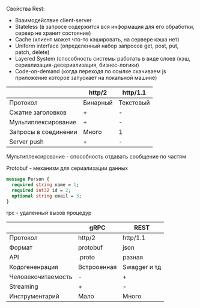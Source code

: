 Свойства Rest:
- Взаимодействие client-server
- Stateless (в запросе содержится вся информация для его обработки, сервер не хранит состояние)
- Cache (клиент может что-то кэшировать, на сервере кэша нет)
- Uniform interface (определенный набор запросов get, post, put, patch, delete)
- Layered System (способность системы работать в виде слоев (кэш, сериализация-десериализация, бизнес-логики)
- Code-on-demand (когда переходя по ссылке скачиваем js приложение которое запускает на локальной машине)

| | http/2 | http/1.1 |
|--|--|--|
| Протокол | Бинарный | Текстовый |
| Сжатие заголовков | + | - |
| Мультиплексирование | + | - |
| Запросы в соединении | Много | 1 |
| Server push | + | - |

Мультиплексирование - способность отдавать сообщение по частям

Protobuf - механизм для сериализации данных

```proto
message Person {
  required string name = 1;
  required int32 id = 2;
  optional string email = 3;
}
```

rpc - удаленный вызов процедур

| | gRPC | REST |
|--|--|--|
| Протокол | http/2 | http/1.1 |
| Формат | protobuf | json |
|API | .proto | разная |
| Кодогененрация | Встрооенная | Swagger и тд |
| Человекочитаемость | - | + |
| Streaming | + | - |
| Инструментарий | Мало | Много |

